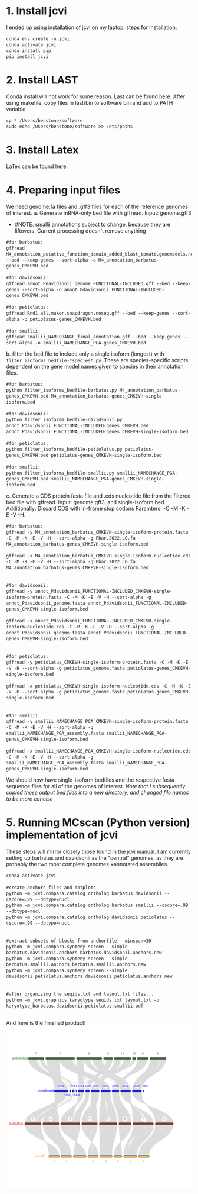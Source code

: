 # 1. Install jcvi

I ended up using installation of jcvi on my laptop.
steps for installation:
```
conda env create -n jcvi
conda activate jcvi
conda install pip
pip install jcvi
```

# 2. Install LAST
Conda install will not work for some reason. Last can be found [here](https://gitlab.com/mcfrith/last). After using makefile, copy files in last/bin to software bin and add to PATH variable
```
cp * /Users/benstone/software
sudo echo /Users/benstone/software >> /etc/paths
```

# 3. Install Latex
LaTex can be found [here](https://www.latex-project.org/get/).


# 4. Preparing input files
We need genome.fa files and .gff3 files for each of the reference genomes of interest.
a. Generate mRNA-only bed file with gffread.  Input: genome.gff3
* #NOTE: smallii annotations subject to change, because they are liftovers. Current processing doesn't remove anything
```shell
#for barbatus:
gffread M4_annotation_putative_function_domain_added_blast_tomato.genemodels.noseq.gff --bed --keep-genes --sort-alpha -o M4_annotation_barbatus-genes_CMKEVH.bed

#for davidsonii:
gffread annot_Pdavidsonii_genome_FUNCTIONAL-INCLUDED.gff --bed --keep-genes --sort-alpha -o annot_Pdavidsonii_FUNCTIONAL-INCLUDED-genes_CMKEVH.bed

#for petiolatus:
gffread Rnd1.all.maker.snapdragon.noseq.gff --bed --keep-genes --sort-alpha -o petiolatus-genes_CMKEVH.bed

#for smallii:
gffread smallii_NAMECHANGE_final_annotation.gff --bed --keep-genes --sort-alpha -o smallii_NAMECHANGE_PGA-genes_CMKEVH.bed
```

b. filter the bed file to include only a single isoform (longest) with `filter_isoforms_bedfile-*species*.py`. These are species-specific scripts dependent on the gene model names given to species in their annotation files.
```
#for barbatus:
python filter_isoforms_bedfile-barbatus.py M4_annotation_barbatus-genes_CMKEVH.bed M4_annotation_barbatus-genes_CMKEVH-single-isoform.bed

#for davidsonii:
python filter_isoforms_bedfile-davidsonii.py annot_Pdavidsonii_FUNCTIONAL-INCLUDED-genes_CMKEVH.bed annot_Pdavidsonii_FUNCTIONAL-INCLUDED-genes_CMKEVH-single-isoform.bed

#for petiolatus:
python filter_isoforms_bedfile-petiolatus.py petiolatus-genes_CMKEVH.bed petiolatus-genes_CMKEVH-single-isoform.bed

#for smallii:
python filter_isoforms_bedfile-smallii.py smallii_NAMECHANGE_PGA-genes_CMKEVH.bed smallii_NAMECHANGE_PGA-genes_CMKEVH-single-isoform.bed
```


c. Generate a CDS protein fasta file and .cds nucleotide file from the filtered bed file with gffread. Input: genome.gff3, and single-isoform.bed. Additionally:
	Discard CDS with in-frame stop codons
	Paramters: -C -M -K -E -V -H.
```
#for barbatus:
gffread -y M4_annotation_barbatus_CMKEVH-single-isoform-protein.fasta -C -M -K -E -V -H --sort-alpha -g Pbar.2022.LG.fa M4_annotation_barbatus-genes_CMKEVH-single-isoform.bed

gffread -x M4_annotation_barbatus_CMKEVH-single-isoform-nucleotide.cds -C -M -K -E -V -H --sort-alpha -g Pbar.2022.LG.fa M4_annotation_barbatus-genes_CMKEVH-single-isoform.bed


#for davidsonii:
gffread -y annot_Pdavidsonii_FUNCTIONAL-INCLUDED_CMKEVH-single-isoform-protein.fasta -C -M -K -E -V -H --sort-alpha -g annot_Pdavidsonii_genome.fasta annot_Pdavidsonii_FUNCTIONAL-INCLUDED-genes_CMKEVH-single-isoform.bed

gffread -x annot_Pdavidsonii_FUNCTIONAL-INCLUDED_CMKEVH-single-isoform-nucleotide.cds -C -M -K -E -V -H --sort-alpha -g annot_Pdavidsonii_genome.fasta annot_Pdavidsonii_FUNCTIONAL-INCLUDED-genes_CMKEVH-single-isoform.bed


#for petiolatus:
gffread -y petiolatus_CMKEVH-single-isoform-protein.fasta -C -M -K -E -V -H --sort-alpha -g petiolatus_genome.fasta petiolatus-genes_CMKEVH-single-isoform.bed

gffread -x petiolatus_CMKEVH-single-isoform-nucleotide.cds -C -M -K -E -V -H --sort-alpha -g petiolatus_genome.fasta petiolatus-genes_CMKEVH-single-isoform.bed


#for smallii:
gffread -y smallii_NAMECHANGE_PGA_CMKEVH-single-isoform-protein.fasta -C -M -K -E -V -H --sort-alpha -g smallii_NAMECHANGE_PGA_assembly.fasta smallii_NAMECHANGE_PGA-genes_CMKEVH-single-isoform.bed

gffread -x smallii_NAMECHANGE_PGA_CMKEVH-single-isoform-nucleotide.cds -C -M -K -E -V -H --sort-alpha -g smallii_NAMECHANGE_PGA_assembly.fasta smallii_NAMECHANGE_PGA-genes_CMKEVH-single-isoform.bed

```
We should now have single-isoform bedfiles and the respective fasta sequence files for all of the genomes of interest. *Note that I subsequently copied these output bed files into a new directory, and changed file names to be more concise*


# 5. Running MCscan (Python version) implementation of jcvi
These steps will mirror closely those found in the jcvi [manual](https://github.com/tanghaibao/jcvi/wiki/MCscan-(Python-version)). I am currently setting up barbatus and davidsonii as the "central" genomes, as they are probably the two most complete genomes +annotated assemblies.
```
conda activate jcvi

#create anchors files and dotplots
python -m jcvi.compara.catalog ortholog barbatus davidsonii --cscore=.99 --dbtype=nucl
python -m jcvi.compara.catalog ortholog barbatus smallii --cscore=.99 --dbtype=nucl
python -m jcvi.compara.catalog ortholog davidsonii petiolatus --cscore=.99 --dbtype=nucl


#extract subsets of blocks from anchorfile --minspan=30 --
python -m jcvi.compara.synteny screen --simple barbatus.davidsonii.anchors barbatus.davidsonii.anchors.new
python -m jcvi.compara.synteny screen --simple barbatus.smallii.anchors barbatus.smallii.anchors.new
python -m jcvi.compara.synteny screen --simple davidsonii.petiolatus.anchors davidsonii.petiolatus.anchors.new


#after organizing the seqids.txt and layout.txt files...
python -m jcvi.graphics.karyotype seqids.txt layout.txt -o karyotype_barbatus.davidsonii.petiolatus.smallii.pdf


```

And here is the finished product!
![karyotype_image](karyotype_barbatus.davidsonii.petiolatus.smallii.png)




